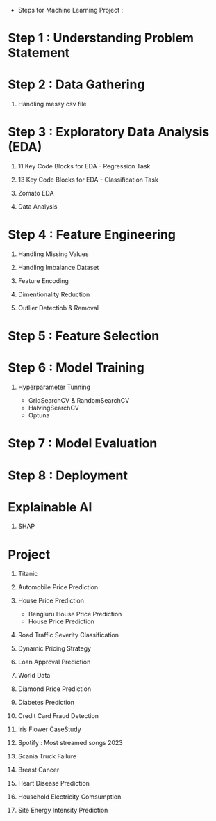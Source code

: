 * Steps for Machine Learning Project :
# Step 1 : Understanding Problem Statement

# Step 2 : Data Gathering

1. Handling messy csv file

# Step 3 : Exploratory Data Analysis (EDA)

1. 11 Key Code Blocks for EDA - Regression Task

2. 13 Key Code Blocks for EDA - Classification Task

3. Zomato EDA

4. Data Analysis

# Step 4 : Feature Engineering

1. Handling Missing Values

2. Handling Imbalance Dataset

3. Feature Encoding

4. Dimentionality Reduction

5. Outlier Detectiob & Removal

# Step 5 : Feature Selection

# Step 6 : Model Training

1. Hyperparameter Tunning

   * GridSearchCV & RandomSearchCV
   * HalvingSearchCV
   * Optuna

# Step 7 : Model Evaluation

# Step 8 : Deployment

# Explainable AI

1. SHAP

# Project

1. Titanic

2. Automobile Price Prediction

3. House Price Prediction 
    * Bengluru House Price Prediction
    * House Price Prediction

4. Road Traffic Severity Classification

5. Dynamic Pricing Strategy

6. Loan Approval Prediction

7. World Data

8. Diamond Price Prediction

9. Diabetes Prediction

10. Credit Card Fraud Detection

11. Iris Flower CaseStudy

12. Spotify : Most streamed songs 2023

13. Scania Truck Failure

14. Breast Cancer

15. Heart Disease Prediction

16. Household Electricity Comsumption

17. Site Energy Intensity Prediction
